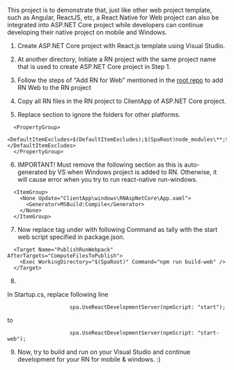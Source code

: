 
This project is to demonstrate that, just like other web project template, such as Angular, ReactJS, etc, a React Native for Web project can also be integrated into ASP.NET Core project while developers can continue developing their native project on mobile and Windows. 

1. Create ASP.NET Core project with React.js template using Visual Studio. <br />

2. At another directory, Initiate a RN project with the same project name that is used to create ASP.NET Core project in Step 1. <br />

3. Follow the steps of "Add RN for Web" mentioned in the [root repo](https://github.com/hmheng/ReactNativeLabs/) to add RN Web to the RN project

4. Copy all RN files in the RN project to ClientApp of ASP.NET Core project.

5. Replace <DefaultItemExcludes> section to ignore the folders for other platforms. <br />
```
  <PropertyGroup>
 	<DefaultItemExcludes>$(DefaultItemExcludes);$(SpaRoot)node_modules\**;$(SpaRoot)android\**;$(SpaRoot)ios\**;$(SpaRoot)windows\**</DefaultItemExcludes>
  </PropertyGroup>
```

6. IMPORTANT! Must remove the following section as this is auto-generated by VS when Windows project is added to RN. Otherwise, it will cause error when you try to run react-native run-windows. <br />
```
  <ItemGroup>
    <None Update="ClientApp\windows\RNAspNetCore\App.xaml">
      <Generator>MSBuild:Compile</Generator>
    </None>
  </ItemGroup>

```

7. Now replace <Exec WorkingDirectory> tag under <Target> with following Command as tally with the start web script specified in package.json. <br />

```
  <Target Name="PublishRunWebpack" AfterTargets="ComputeFilesToPublish">
    <Exec WorkingDirectory="$(SpaRoot)" Command="npm run build-web" />
  </Target>
```

8.
In Startup.cs, replace following line  <br />
```
                    spa.UseReactDevelopmentServer(npmScript: "start");
```
to <br />

```
                    spa.UseReactDevelopmentServer(npmScript: "start-web");
```

9. Now, try to build and run on your Visual Studio and continue development for your RN for mobile & windows. :)
